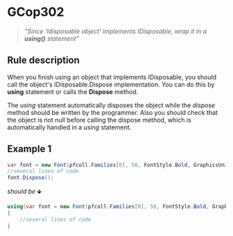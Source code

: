﻿# GCop302

> *"Since 'Idisposable object' implements IDisposable, wrap it in a **using()** statement"*


## Rule description
When you finish using an object that implements IDisposable, you should call the object's IDisposable.Dispose implementation. You can do this by **using** statement or calls the **Dispose** method.

The *using* statement automatically disposes the object while the *dispose* method should be written by the programmer. Also you should check that the object is not null before calling the dispose method, which is automatically handled in a *using* statement.

## Example 1
```csharp
var font = new Font(pfcoll.Families[0], 58, FontStyle.Bold, GraphicsUnit.Pixel);
//several lines of code
font.Dispose();
```
*should be* 🡻

```csharp
using(var font = new Font(pfcoll.Families[0], 58, FontStyle.Bold, GraphicsUnit.Pixel))
{
    //several lines of code
}

```
